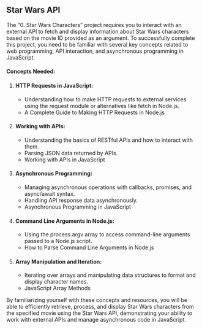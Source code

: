 ## Star Wars API

<p>The “0. Star Wars Characters” project requires you to interact with an external API to fetch and display information about Star Wars characters based on the movie ID provided as an argument. To successfully complete this project, you need to be familiar with several key concepts related to web programming, API interaction, and asynchronous programming in JavaScript.</p>

<h4>Concepts Needed:</h4>
<ol>
<li><h4>HTTP Requests in JavaScript:</h4>
<ul><li>
Understanding how to make HTTP requests to external services using the request module or alternatives like fetch in Node.js.</li><li>
A Complete Guide to Making HTTP Requests in Node.js</li></ul></li>
<li><h4>Working with APIs:</h4>
<ul><li>
Understanding the basics of RESTful APIs and how to interact with them.</li><li>
Parsing JSON data returned by APIs.</li><li>
Working with APIs in JavaScript</li></ul></li>
<li><h4>Asynchronous Programming:</h4>
<ul><li>
Managing asynchronous operations with callbacks, promises, and async/await syntax.</li><li>
Handling API response data asynchronously.</li><li>
Asynchronous Programming in JavaScript</li></ul></li>
<li><h4>Command Line Arguments in Node.js:</h4>
<ul><li>
Using the process.argv array to access command-line arguments passed to a Node.js script.</li><li>
How to Parse Command Line Arguments in Node.js</li></ul></li>
<li><h4>Array Manipulation and Iteration:</h4>
<ul><li>
Iterating over arrays and manipulating data structures to format and display character names.</li><li>
JavaScript Array Methods</li></ul></li>
</ol>
<p>By familiarizing yourself with these concepts and resources, you will be able to efficiently retrieve, process, and display Star Wars characters from the specified movie using the Star Wars API, demonstrating your ability to work with external APIs and manage asynchronous code in JavaScript.</p>
